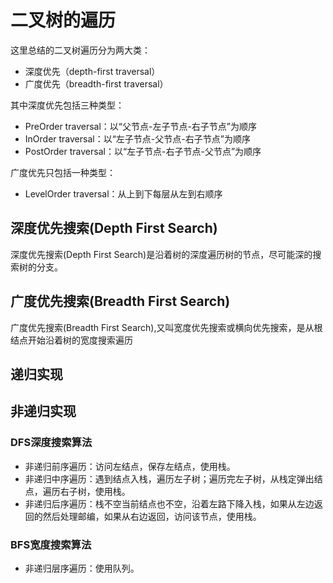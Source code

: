 二叉树的遍历
===========

这里总结的二叉树遍历分为两大类：

- 深度优先（depth-first traversal）
- 广度优先（breadth-first traversal）

其中深度优先包括三种类型：

- PreOrder traversal：以“父节点-左子节点-右子节点”为顺序
- InOrder traversal：以“左子节点-父节点-右子节点”为顺序
- PostOrder traversal：以“左子节点-右子节点-父节点”为顺序

广度优先只包括一种类型：

- LevelOrder traversal：从上到下每层从左到右顺序

## 深度优先搜索(Depth First Search)

深度优先搜索(Depth First Search)是沿着树的深度遍历树的节点，尽可能深的搜索树的分支。

## 广度优先搜索(Breadth First Search)

广度优先搜索(Breadth First Search),又叫宽度优先搜索或横向优先搜索，是从根结点开始沿着树的宽度搜索遍历

## 递归实现

## 非递归实现

### DFS深度搜索算法

- 非递归前序遍历：访问左结点，保存左结点，使用栈。
- 非递归中序遍历：遇到结点入栈，遍历左子树；遍历完左子树，从栈定弹出结点，遍历右子树，使用栈。
- 非递归后序遍历：栈不空当前结点也不空，沿着左路下降入栈，如果从左边返回的然后处理邮编，如果从右边返回，访问该节点，使用栈。

### BFS宽度搜索算法

- 非递归层序遍历：使用队列。